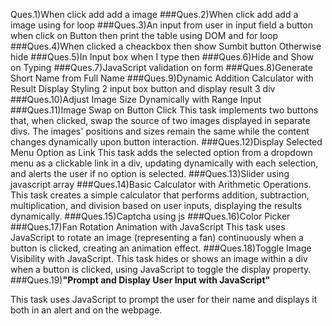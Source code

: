 Ques.1)When click add add a image
###Ques.2)When click add add a image using for loop
###Ques.3)An input from user in input field a button when click on Button then print the table using DOM and for loop
###Ques.4)When clicked a cheackbox then show Sumbit button Otherwise hide
###Ques.5)In Input box when I type then 
###Ques.6)Hide and Show on Typing
###Ques.7)JavaScript validation on form
###Ques.8)Generate Short Name from Full Name
###Ques.9)Dynamic Addition Calculator with Result Display Styling 2 input box button and display result 3 div
###Ques.10)Adjust Image Size Dynamically with Range Input
###Ques.11)Image Swap on Button Click This task implements two buttons that, when clicked, swap the source of two images displayed in separate divs. The images' positions and sizes remain the same while the content changes dynamically upon button interaction.
###Ques.12)Display Selected Menu Option as Link This task adds the selected option from a dropdown menu as a clickable link in a div, updating dynamically with each selection, and alerts the user if no option is selected.
###Ques.13)Slider using javascript array
###Ques.14)Basic Calculator with Arithmetic Operations. This task creates a simple calculator that performs addition, subtraction, multiplication, and division based on user inputs, displaying the results dynamically.
###Ques.15)Captcha using js
###Ques.16)Color Picker
###Ques.17)Fan Rotation Animation with JavaScript This task uses JavaScript to rotate an image (representing a fan) continuously when a button is clicked, creating an animation effect.
###Ques.18)Toggle Image Visibility with JavaScript. This task hides or shows an image within a div when a button is clicked, using JavaScript to toggle the display property.
###Ques.19)**"Prompt and Display User Input with JavaScript"**

This task uses JavaScript to prompt the user for their name and displays it both in an alert and on the webpage.